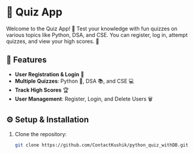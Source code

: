 # 🧠 Quiz App

Welcome to the Quiz App! 🚀 Test your knowledge with fun quizzes on various topics like Python, DSA, and CSE. You can register, log in, attempt quizzes, and view your high scores. 💯

## 🔧 Features
- **User Registration & Login** 🔑
- **Multiple Quizzes**: Python 🐍, DSA 📚, and CSE 💻
- **Track High Scores** 🏆
- **User Management**: Register, Login, and Delete Users 🗑️

## ⚙️ Setup & Installation

1. Clone the repository:
   ```bash
   git clone https://github.com/ContactKushik/python_quiz_withDB.git
   
